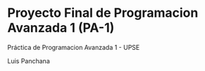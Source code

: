 # Proyecto Final de Programacion Avanzada 1 (PA-1)
Práctica de Programacion Avanzada 1 - UPSE




Luis Panchana